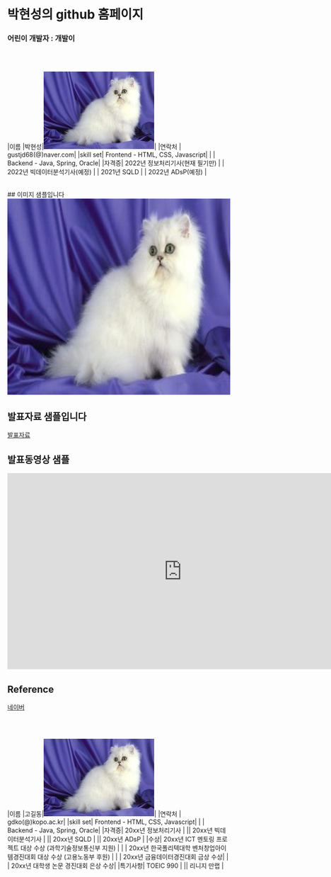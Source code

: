 # 박현성의 github 홈페이지
### 어린이 개발자 : 개발이
<br><br>

|이름 |박현성|![이미지](/image.jpg)|
|연락처 | gustjd68(@)naver.com|
|skill set| Frontend - HTML, CSS, Javascript|
| | Backend - Java, Spring, Oracle|
|자격증| 2022년 정보처리기사(현재 필기만) |
| 2022년 빅데이터분석기사(예정) |
| 2021년 SQLD |
| 2022년 ADsP(예정) |


<br>
## 이미지 샘플입니다
<img width="788" height="443" src="image.jpg" /><br>

## 발표자료 샘플입니다
[발표자료](/sample.pptx) <br>

## 발표동영상 샘플
<iframe width="788" height="443" src="https://www.youtube.com/embed/UoB_VNIctcc" title="YouTube video player" frameborder="0" allow="accelerometer; autoplay; clipboard-write; encrypted-media; gyroscope; picture-in-picture" allowfullscreen></iframe><br>

## Reference
[네이버](https://www.naver.com/)


<br><br>

|이름 |고길동|![gdKO](/image.jpg)|
|연락처 | gdko(@)kopo.ac.kr|
|skill set| Frontend - HTML, CSS, Javascript|
| | Backend - Java, Spring, Oracle|
|자격증| 20xx년 정보처리기사 |
|| 20xx년 빅데이터분석기사 |
|| 20xx년 SQLD |
|| 20xx년 ADsP |
|수상| 20xx년 ICT 멘토링 프로젝트 대상 수상 (과학기술정보통신부 지원)  |
| | 20xx년 한국폴리텍대학 벤처창업아이템경진대회 대상 수상 (고용노동부 후원)  |
| | 20xx년 금융데이터경진대회 금상 수상|
| | 20xx년 대학생 논문 경진대회 은상 수상|
|특기사항|  TOEIC 990 |
||  리니지 만랩 |


